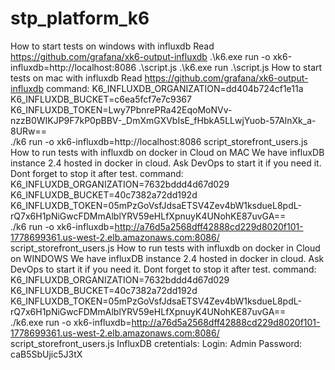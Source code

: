 # stp_platform_k6
How to start tests on windows with influxdb
Read https://github.com/grafana/xk6-output-influxdb
.\k6.exe run -o xk6-influxdb=http://localhost:8086 .\script.js
.\k6.exe run .\script.js
How to start tests on mac with influxdb
Read https://github.com/grafana/xk6-output-influxdb
command:
K6_INFLUXDB_ORGANIZATION=dd404b724cf1e11a \
K6_INFLUXDB_BUCKET=c6ea5fcf7e7c9367 \
K6_INFLUXDB_TOKEN=Lwy7PbnrePRa42EqoMoNVv-nzzB0WIKJP9F7kP0pBBV-_DmXmGXVbIsE_fHbkA5LLwjYuob-57AlnXk_a-8URw== \
./k6 run -o xk6-influxdb=http://localhost:8086 script_storefront_users.js
How to run tests with influxdb on docker in Cloud on MAC
We have influxDB instance 2.4 hosted in docker in cloud. Ask DevOps to start it if you need it. Dont forget to stop it after test.
command:
K6_INFLUXDB_ORGANIZATION=7632bddd4d67d029 \
K6_INFLUXDB_BUCKET=40c7382a72dd192d \
K6_INFLUXDB_TOKEN=05mPzGoVsfJdsaETSV4Zev4bW1ksdueL8pdL-rQ7x6H1pNiGwcFDMmAlblYRV59eHLfXpnuyK4UNohKE87uvGA== \
./k6 run -o xk6-influxdb=http://a76d5a2568dff42888cd229d8020f101-1778699361.us-west-2.elb.amazonaws.com:8086/ script_storefront_users.js
How to run tests with influxdb on docker in Cloud on WINDOWS
We have influxDB instance 2.4 hosted in docker in cloud. Ask DevOps to start it if you need it. Dont forget to stop it after test.
command:
K6_INFLUXDB_ORGANIZATION=7632bddd4d67d029 \
K6_INFLUXDB_BUCKET=40c7382a72dd192d \
K6_INFLUXDB_TOKEN=05mPzGoVsfJdsaETSV4Zev4bW1ksdueL8pdL-rQ7x6H1pNiGwcFDMmAlblYRV59eHLfXpnuyK4UNohKE87uvGA== \
./k6.exe run -o xk6-influxdb=http://a76d5a2568dff42888cd229d8020f101-1778699361.us-west-2.elb.amazonaws.com:8086/ script_storefront_users.js
InfluxDB cretentials:
Login: Admin
Password: caB5SbUjic5J3tX